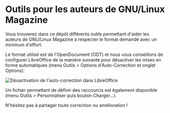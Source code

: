 # Outils pour les auteurs de GNU/Linux Magazine

Vous trouverez dans ce dépôt différents outils permettant d'aider les auteurs de GNU/Linux Magazine à respecter le format demandé avec un minimum d'effort.

Le format utilisé est de l'OpenDocument (ODT) et nous vous conseillons de configurer LibreOffice de la manière suivante pour désactiver les mises en forme automatiques (menu Outils > Options d'Auto-Correction et onglet Options):

![Désactivation de l'auto-correction dans LibreOffice](https://github.com/GLMF/outils_auteurs/blob/master/AutoCorrection.png)

Un fichier permettant de définir des raccourcis est également disponible (menu Outils > Personnaliser puis bouton Charger...).

N'hésitez pas à partager toute correction ou amélioration !
